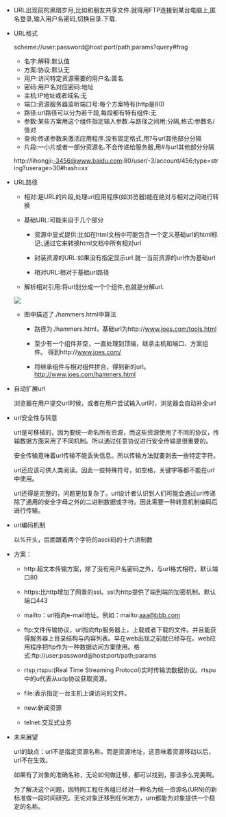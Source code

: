 - URL出现前的黑暗岁月,比如和朋友共享文件.就得用FTP连接到某台电脑上,匿名登录,输入用户名密码,切换目录.下载.

- URL格式

    scheme://user:password@host:port/path;params?query#frag

    - 名字:解释:默认值
    - 方案:协议:默认无
    - 用户:访问特定资源需要的用户名:匿名
    - 密码:用户名对应密码:<E-mail>地址
    - 主机:IP地址或者域名:无
    - 端口:资源服务器监听端口号:每个方案特有(http是80)
    - 路径:url路径可以分为若干段,每段都有特有组件:无
    - 参数:某些方案用这个组件指定输入参数.与路径之间用;分隔,格式:参数名/值对
    - 查询:传递参数来激活应用程序.没有固定格式,用?与url其他部分分隔
    - 片段:一小片或者一部分资源名.不会传递给服务器,用#与url其他部分分隔

     http://lihongji:-3456@www.baidu.com:80/user/-3/account/456;type=string?userage>30#hash=xx

- URL路径

    - 相对:是URL的片段,处理url应用程序(如浏览器)能在绝对与相对之间进行转换

    - 基础URL:可能来自于几个部分
        
        - 资源中显式提供:比如在html文档中可能包含一个定义基础url的html标记:<base>,通过它来转换html文档中所有相对url
        - 封装资源的URL:如果没有指定显示url.就一当前资源的url作为基础url
        
        - 相对URL:相对于基础url路径

    - 解析相对引用:将url划分成一个个组件,也就是分解url.

    ![](2-2.-png)
    
    - 图中描述了./hammers.html中算法
    
        - 路径为./hammers.html，基础url为http://www.joes.com/tools.html
        
        - 至少有一个组件非空，一直处理到顶端，继承主机和端口、方案组件。 得到http://www.joes.com/
        
        - 将继承组件与相对组件拼合，得到新的url。http://www.joes.com/hammers.html
        
- 自动扩展url        
    
    浏览器在用户提交url时候，或者在用户尝试输入url时，浏览器会自动补全url

- url安全性与转意

    url是可移植的，因为要统一命名所有资源，而这些资源使用了不同的协议，传输数据方面采用了不同机制。所以通过任意协议进行安全传输是很重要的。
    
    安全传输意味着url传输不能丢失信息。所以传输方法就要剥去一些特定字符。
    
    url还应该可供人类阅读。因此一些特殊符号，如空格，关键字等都不能在url中使用。
    
    url还得是完整的，问题更加复杂了。url设计者认识到人们可能会通过url传递除了通用的安全字母之外的二进制数据或字符。因此需要一种转意机制编码后进行传输。

- url编码机制
    
    以%开头，后面跟着两个字符的ascii码的十六进制数

- 方案：

    - http:超文本传输方案，除了没有用户名密码之外，与url格式相符。默认端口80
    
    - https:比http增加了网景的ssl。ssl为http提供了端到端的加密机制。默认端口443
    
    - mailto：url指向e-mail地址。例如：mailto:aaa@bbb.com
    
    - ftp:文件传输协议，url指向ftp服务器上，上载或者下载的文件。并且能获得服务器上目录结构与内容列表。早在web出现之前就已经存在。web应用程序把ftp作为一种数据访问方案使用。格式:ftp://user:password@host:port/path;params
    
    - rtsp,rtspu:(Real Time Streaming Protocol)实时传输流数据协议。rtspu中的u代表从udp协议获取资源。
    
    - file:表示指定一台主机上课访问的文件。
    
    - new:新闻资源
    
    - telnet:交互式业务
    
- 未来展望

    url的缺点：url不是指定资源名称，而是资源地址，这意味着资源移动以后，url不在生效。
    
    如果有了对象的准确名称，无论如何做迁移，都可以找到，那该多么完美啊。
    
    为了解决这个问题，因特网工程任务组已经对一种名为统一资源名(URN)的新标准做一段时间研究。无论对象迁移到任何地方，urn都能为对象提供一个稳定的名称。
    
    
    

